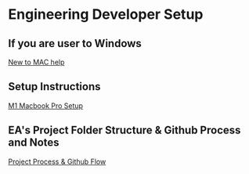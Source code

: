 # Engineering Developer Setup

## If you are user to Windows
[New to MAC help](pages/newtomac.md)

## Setup Instructions
[M1 Macbook Pro Setup](pages/m1-setup.md)

## EA's Project Folder Structure & Github Process and Notes
[Project Process & Github Flow](pages/projects.md)
